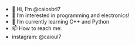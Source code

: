 - 👋 Hi, I’m @caiosbrl7
- 👀 I’m interested in programming and electronics!
- 🌱 I’m currently learning C++ and Python
- 📫 How to reach me:
- instagram: @caioul7

<!---
caiosbrl7/caiosbrl7 is a ✨ special ✨ repository because its `README.md` (this file) appears on your GitHub profile.
You can click the Preview link to take a look at your changes.
--->
